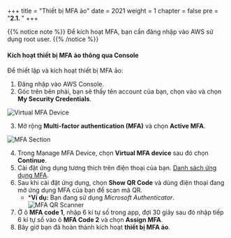 +++
title = "Thiết bị MFA ảo"
date = 2021
weight = 1
chapter = false
pre = "<b>2.1. </b>"
+++

{{% notice note %}}
Để kích hoạt MFA, bạn cần đăng nhập vào AWS sử dụng root user. 
{{% /notice %}}

#### Kích hoạt thiết bị MFA ảo thông qua Console

Để thiết lập và kích hoạt thiết bị MFA ảo:

1. Đăng nhập vào AWS Console.
2. Góc trên bên phải, bạn sẽ thấy tên account của bạn, chọn vào và chọn **My Security Credentials**.

![Virtual MFA Device](/images/1-account-setup/MySecurity_v1.png?width=15pc)

3. Mở rộng **Multi-factor authentication (MFA)** và chọn **Active MFA**.

![MFA Section](/images/1-account-setup/MFA.png?width=90pc)

4. Trong Manage MFA Device, chọn **Virtual MFA device** sau đó chọn **Continue**.
5. Cài đặt ứng dụng tương thích trên điện thoại của bạn. [Danh sách ứng dụng MFA](https://aws.amazon.com/iam/features/mfa/?audit=2019q1).
6. Sau khi cài đặt ứng dụng, chọn **Show QR Code** và dùng điện thoại đang mở ứng dụng MFA của bạn để scan mã QR.
    - ***Ví dụ:** Bạn đang sử dụng *Microsoft Authenticator*.
![MFA QR Scanner](/images/1-account-setup/MFAScannerQR.png?width=90pc)
7. Ở ô **MFA code 1**, nhập 6 kí tự số trong app, đợi 30 giây sau đó nhập tiếp 6 kí tự số vào ô **MFA Code 2** và chọn **Assign MFA**.
8. Bây giờ bạn đã hoàn thành kích hoạt **thiết bị MFA ảo**.
